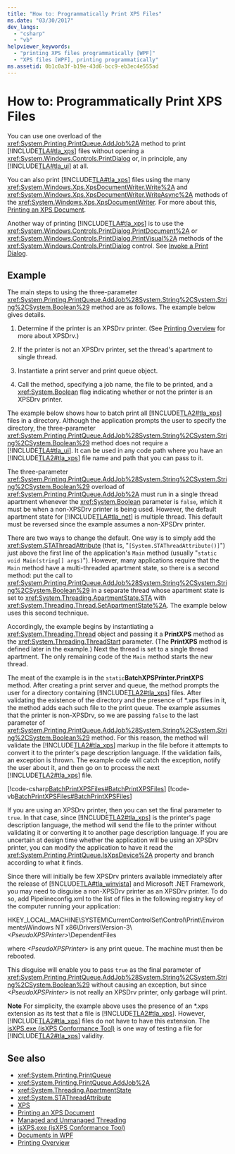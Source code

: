 ```yaml
---
title: "How to: Programmatically Print XPS Files"
ms.date: "03/30/2017"
dev_langs: 
  - "csharp"
  - "vb"
helpviewer_keywords: 
  - "printing XPS files programmatically [WPF]"
  - "XPS files [WPF], printing programmatically"
ms.assetid: 0b1c0a3f-b19e-43d6-bcc9-eb3ec4e555ad
---
```

# How to: Programmatically Print XPS Files
You can use one overload of the <xref:System.Printing.PrintQueue.AddJob%2A> method to print [!INCLUDE[TLA#tla_xps](../../../../includes/tlasharptla-xps-md.md)] files without opening a <xref:System.Windows.Controls.PrintDialog> or, in principle, any [!INCLUDE[TLA#tla_ui](../../../../includes/tlasharptla-ui-md.md)] at all.  
  
 You can also print [!INCLUDE[TLA#tla_xps](../../../../includes/tlasharptla-xps-md.md)] files using the many <xref:System.Windows.Xps.XpsDocumentWriter.Write%2A> and <xref:System.Windows.Xps.XpsDocumentWriter.WriteAsync%2A> methods of the <xref:System.Windows.Xps.XpsDocumentWriter>. For more about this, [Printing an XPS Document](https://docs.microsoft.com/previous-versions/dotnet/netframework-3.5/ms771525(v=vs.90)).  
  
 Another way of printing [!INCLUDE[TLA#tla_xps](../../../../includes/tlasharptla-xps-md.md)] is to use the <xref:System.Windows.Controls.PrintDialog.PrintDocument%2A> or <xref:System.Windows.Controls.PrintDialog.PrintVisual%2A> methods of the <xref:System.Windows.Controls.PrintDialog> control. See [Invoke a Print Dialog](how-to-invoke-a-print-dialog.md).  
  
## Example  
 The main steps to using the three-parameter <xref:System.Printing.PrintQueue.AddJob%28System.String%2CSystem.String%2CSystem.Boolean%29> method are as follows. The example below gives details.  
  
1.  Determine if the printer is an XPSDrv printer. (See [Printing Overview](printing-overview.md) for more about XPSDrv.)  
  
2.  If the printer is not an XPSDrv printer, set the thread's apartment to single thread.  
  
3.  Instantiate a print server and print queue object.  
  
4.  Call the method, specifying a job name, the file to be printed, and a <xref:System.Boolean> flag indicating whether or not the printer is an XPSDrv printer.  
  
 The example below shows how to batch print all [!INCLUDE[TLA2#tla_xps](../../../../includes/tla2sharptla-xps-md.md)] files in a directory. Although the application prompts the user to specify the directory, the three-parameter <xref:System.Printing.PrintQueue.AddJob%28System.String%2CSystem.String%2CSystem.Boolean%29> method does not require a [!INCLUDE[TLA#tla_ui](../../../../includes/tlasharptla-ui-md.md)]. It can be used in any code path where you have an [!INCLUDE[TLA2#tla_xps](../../../../includes/tla2sharptla-xps-md.md)] file name and path that you can pass to it.  
  
 The three-parameter <xref:System.Printing.PrintQueue.AddJob%28System.String%2CSystem.String%2CSystem.Boolean%29> overload of <xref:System.Printing.PrintQueue.AddJob%2A> must run in a single thread apartment whenever the <xref:System.Boolean> parameter is `false`, which it must be when a non-XPSDrv printer is being used. However, the default apartment state for [!INCLUDE[TLA#tla_net](../../../../includes/tlasharptla-net-md.md)] is multiple thread. This default must be reversed since the example assumes a non-XPSDrv printer.  
  
 There are two ways to change the default. One way is to simply add the <xref:System.STAThreadAttribute> (that is, "`[System.STAThreadAttribute()]`") just above the first line of the application's `Main` method (usually "`static void Main(string[] args)`"). However, many applications require that the `Main` method have a multi-threaded apartment state, so there is a second method: put the call to <xref:System.Printing.PrintQueue.AddJob%28System.String%2CSystem.String%2CSystem.Boolean%29> in a separate thread whose apartment state is set to <xref:System.Threading.ApartmentState.STA> with <xref:System.Threading.Thread.SetApartmentState%2A>. The example below uses this second technique.  
  
 Accordingly, the example begins by instantiating a <xref:System.Threading.Thread> object and passing it a **PrintXPS** method as the <xref:System.Threading.ThreadStart> parameter. (The **PrintXPS** method is defined later in the example.) Next the thread is set to a single thread apartment. The only remaining code of the `Main` method starts the new thread.  
  
 The meat of the example is in the `static`**BatchXPSPrinter.PrintXPS** method. After creating a print server and queue, the method prompts the user for a directory containing [!INCLUDE[TLA2#tla_xps](../../../../includes/tla2sharptla-xps-md.md)] files. After validating the existence of the directory and the presence of \*.xps files in it, the method adds each such file to the print queue. The example assumes that the printer is non-XPSDrv, so we are passing `false` to the last parameter of <xref:System.Printing.PrintQueue.AddJob%28System.String%2CSystem.String%2CSystem.Boolean%29> method. For this reason, the method will validate the [!INCLUDE[TLA2#tla_xps](../../../../includes/tla2sharptla-xps-md.md)] markup in the file before it attempts to convert it to the printer's page description language. If the validation fails, an exception is thrown. The example code will catch the exception, notify the user about it, and then go on to process the next [!INCLUDE[TLA2#tla_xps](../../../../includes/tla2sharptla-xps-md.md)] file.  
  
 [!code-csharp[BatchPrintXPSFiles#BatchPrintXPSFiles](../../../../samples/snippets/csharp/VS_Snippets_Wpf/BatchPrintXPSFiles/CSharp/Program.cs#batchprintxpsfiles)]
 [!code-vb[BatchPrintXPSFiles#BatchPrintXPSFiles](../../../../samples/snippets/visualbasic/VS_Snippets_Wpf/BatchPrintXPSFiles/visualbasic/program.vb#batchprintxpsfiles)]  
  
 If you are using an XPSDrv printer, then you can set the final parameter to `true`. In that case, since [!INCLUDE[TLA2#tla_xps](../../../../includes/tla2sharptla-xps-md.md)] is the printer's page description language, the method will send the file to the printer without validating it or converting it to another page description language. If you are uncertain at design time whether the application will be using an XPSDrv printer, you can modify the application to have it read the <xref:System.Printing.PrintQueue.IsXpsDevice%2A> property and branch according to what it finds.  
  
 Since there will initially be few XPSDrv printers available immediately after the release of [!INCLUDE[TLA#tla_winvista](../../../../includes/tlasharptla-winvista-md.md)] and Microsoft .NET Framework, you may need to disguise a non-XPSDrv printer as an XPSDrv printer. To do so, add Pipelineconfig.xml to the list of files in the following registry key of the computer running your application:  
  
 HKEY_LOCAL_MACHINE\SYSTEM\CurrentControlSet\Control\Print\Environments\Windows NT x86\Drivers\Version-3\\*\<PseudoXPSPrinter>*\DependentFiles  
  
 where *\<PseudoXPSPrinter>* is any print queue. The machine must then be rebooted.  
  
 This disguise will enable you to pass `true` as the final parameter of <xref:System.Printing.PrintQueue.AddJob%28System.String%2CSystem.String%2CSystem.Boolean%29> without causing an exception, but since *\<PseudoXPSPrinter>* is not really an XPSDrv printer, only garbage will print.  
  
 **Note** For simplicity, the example above uses the presence of an \*.xps extension as its test that a file is [!INCLUDE[TLA2#tla_xps](../../../../includes/tla2sharptla-xps-md.md)]. However, [!INCLUDE[TLA2#tla_xps](../../../../includes/tla2sharptla-xps-md.md)] files do not have to have this extension. The [isXPS.exe (isXPS Conformance Tool)](https://docs.microsoft.com/previous-versions/dotnet/netframework-4.0/aa348104(v=vs.100)) is one way of testing a file for [!INCLUDE[TLA2#tla_xps](../../../../includes/tla2sharptla-xps-md.md)] validity.  
  
## See also
- <xref:System.Printing.PrintQueue>
- <xref:System.Printing.PrintQueue.AddJob%2A>
- <xref:System.Threading.ApartmentState>
- <xref:System.STAThreadAttribute>
- [XPS](https://www.microsoft.com/xps)
- [Printing an XPS Document](https://docs.microsoft.com/previous-versions/dotnet/netframework-3.5/ms771525(v=vs.90))
- [Managed and Unmanaged Threading](https://docs.microsoft.com/previous-versions/dotnet/netframework-4.0/5s8ee185(v=vs.100))
- [isXPS.exe (isXPS Conformance Tool)](https://docs.microsoft.com/previous-versions/dotnet/netframework-4.0/aa348104(v=vs.100))
- [Documents in WPF](documents-in-wpf.md)
- [Printing Overview](printing-overview.md)
